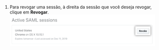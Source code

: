 1. Para revogar uma sessão, à direita da sessão que você deseja revogar, clique em **Revogar**. ![Botão de revogar](/assets/images/help/saml/revoke-session.png)
